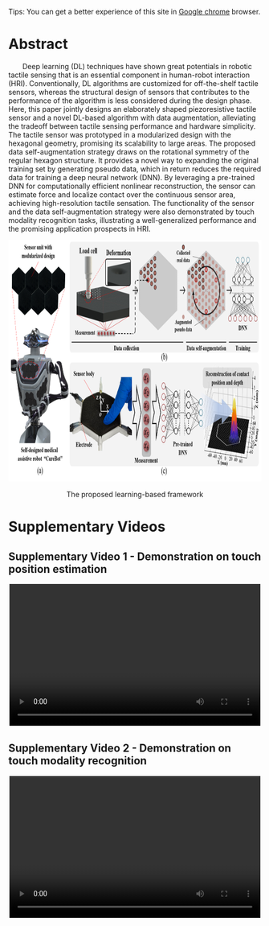 Tips: You can get a better experience of this site in [Google chrome](https://www.google.com/chrome) browser.
# Abstract
&emsp;&emsp;Deep learning (DL) techniques have shown great potentials in robotic tactile sensing that is an essential component in human-robot interaction (HRI). Conventionally, DL algorithms are customized for off-the-shelf tactile sensors, whereas the structural design of sensors that contributes to the performance of the algorithm is less considered during the design phase. Here, this paper jointly designs an elaborately shaped piezoresistive tactile sensor and a novel DL-based algorithm with data augmentation, alleviating the tradeoff between tactile sensing performance and hardware simplicity. The tactile sensor was prototyped in a modularized design with the hexagonal geometry, promising its scalability to large areas. The proposed data self-augmentation strategy draws on the rotational symmetry of the regular hexagon structure. It provides a novel way to expanding the original training set by generating pseudo data, which in return reduces the required data for training a deep neural network (DNN). By leveraging a pre-trained DNN for computationally efficient nonlinear reconstruction, the sensor can estimate force and localize contact over the continuous sensor area, achieving high-resolution tactile sensation. The functionality of the sensor and the data self-augmentation strategy were also demonstrated by touch modality recognition tasks, illustrating a well-generalized performance and the promising application prospects in HRI.

<p align='center'>
  <img src="https://github.com/HonghaoLYU/Computation-sensor-Co-design/blob/gh-pages/images/overview.png" width="900" height="480" alt="process overview"/>
</p>
<p align='center'>
  The proposed learning-based framework
</p>


# Supplementary Videos
## Supplementary Video 1 - Demonstration on touch position estimation

<p align='center'>
  <video id="video" src="https://github.com/HonghaoLYU/Computation-sensor-Co-design/blob/gh-pages/videos/Video1.mp4" type="video/mp4" controls="controls" width="500" height="282"> 
  </videos>
  <video id="video" controls="" preload="none" poster="https://github.com/HonghaoLYU/Computation-sensor-Co-design/blob/gh-pages/images/overview.png">
      <source id="mp4" src="https://github.com/HonghaoLYU/Computation-sensor-Co-design/blob/gh-pages/videos/Video1.mp4" type="video/mp4">
  </videos>
</p>

## Supplementary Video 2 - Demonstration on touch modality recognition
<p align='center'>
  <video id="video" src="https://github.com/HonghaoLYU/Computation-sensor-Co-design/blob/gh-pages/videos/Video2.mp4" type="video/mp4" controls="controls" width="500" height="282"> 
  </videos>
  <video id="video" controls="" preload="none" poster="https://github.com/HonghaoLYU/Computation-sensor-Co-design/blob/gh-pages/images/overview.png">
      <source id="mp4" src="https://github.com/HonghaoLYU/Computation-sensor-Co-design/blob/gh-pages/videos/Video2.mp4" type="video/mp4">
  </videos>
</p>
